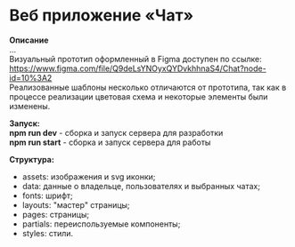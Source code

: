 # Веб приложение «Чат»

**Описание**  
...  
Визуальный прототип оформленный в Figma доступен по ссылке:  
https://www.figma.com/file/Q9deLsYNOyxQYDvkhhnaS4/Chat?node-id=10%3A2  
Реализованные шаблоны несколько отличаются от прототипа, так как в процессе реализации цветовая схема и некоторые элементы были изменены.

**Запуск:**  
**npm run dev** - сборка и запуск сервера для разработки  
**npm run start** - сборка и запуск сервера для работы

**Структура:**  
- assets: изображения и svg иконки;
- data: данные о владельце, пользователях и выбранных чатах;
- fonts: шрифт;
- layouts: "мастер" страницы;
- pages: страницы;
- partials: переиспользуемые компоненты;
- styles: стили.